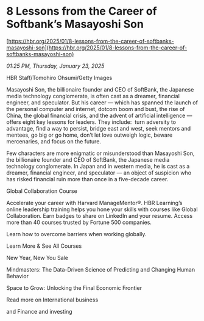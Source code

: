 # 8 Lessons from the Career of Softbank’s Masayoshi Son

[https://hbr.org/2025/01/8-lessons-from-the-career-of-softbanks-masayoshi-son](https://hbr.org/2025/01/8-lessons-from-the-career-of-softbanks-masayoshi-son)

*01:25 PM, Thursday, January 23, 2025*

HBR Staff/Tomohiro Ohsumi/Getty Images

Masayoshi Son, the billionaire founder and CEO of SoftBank, the Japanese media technology conglomerate, is often cast as a dreamer, financial engineer, and speculator. But his career — which has spanned the launch of the personal computer and internet, dotcom boom and bust, the rise of China, the global financial crisis, and the advent of artificial intelligence — offers eight key lessons for leaders. They include:  turn adversity to advantage, find a way to persist, bridge east and west, seek mentors and mentees, go big or go home, don’t let love outweigh logic, beware mercenaries, and focus on the future.

Few characters are more enigmatic or misunderstood than Masayoshi Son, the billionaire founder and CEO of SoftBank, the Japanese media technology conglomerate. In Japan and in western media, he is cast as a dreamer, financial engineer, and speculator — an object of suspicion who has risked financial ruin more than once in a five-decade career.

Global Collaboration Course

Accelerate your career with Harvard ManageMentor®. HBR Learning’s online leadership training helps you hone your skills with courses like Global Collaboration. Earn badges to share on LinkedIn and your resume. Access more than 40 courses trusted by Fortune 500 companies.

Learn how to overcome barriers when working globally.

Learn More & See All Courses

New Year, New You Sale

Mindmasters: The Data-Driven Science of Predicting and Changing Human Behavior

Space to Grow: Unlocking the Final Economic Frontier

Read more on International business

and Finance and investing

